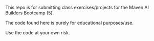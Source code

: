 This repo is for submitting class exercises/projects for the Maven AI Builders Bootcamp (5).

The code found here is purely for educational purposes/use.

Use the code at your own risk.
